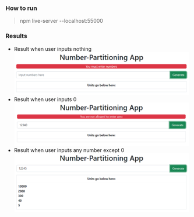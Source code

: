 ### How to run 

> npm live-server --localhost:55000

### Results
* Result when user inputs nothing
  ![Result when user inputs nothing](error-1.png "Result when user inputs nothing")
* Result when user inputs 0
  ![Result when user inputs 0](error-2.png "Result when user inputs 0")
* Result when user inputs any number except 0
  ![Result when user inputs any number except 0](success.png "Result when user inputs any number except 0")

